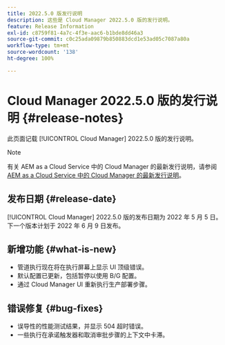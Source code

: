 ```yaml
---
title: 2022.5.0 版发行说明
description: 这些是 Cloud Manager 2022.5.0 版的发行说明。
feature: Release Information
exl-id: c8759f81-4a7c-4f3e-aac6-b1bde8dd46a3
source-git-commit: c0c25ada09879b850883dcd1e53ad05c7087a80a
workflow-type: tm+mt
source-wordcount: '138'
ht-degree: 100%

---
```


# Cloud Manager 2022.5.0 版的发行说明 {#release-notes}

此页面记载 [!UICONTROL Cloud Manager] 2022.5.0 版的发行说明。

>[!NOTE]
>
>有关 AEM as a Cloud Service 中的 Cloud Manager 的最新发行说明，请参阅 [AEM as a Cloud Service 中的 Cloud Manager 的最新发行说明](https://experienceleague.adobe.com/docs/experience-manager-cloud-service/content/implementing/using-cloud-manager/release-notes-cloud-manager/release-notes-cm-current.html)。

## 发布日期 {#release-date}

[!UICONTROL Cloud Manager] 2022.5.0 版的发布日期为 2022 年 5 月 5 日。下一个版本计划于 2022 年 6 月 9 日发布。

## 新增功能 {#what-is-new}

* 管道执行现在将在执行屏幕上显示 UI 顶级错误。
* 默认配置已更新，包括暂停以使用 B/G 配置。
* 通过 Cloud Manager UI 重新执行生产部署步骤。

## 错误修复 {#bug-fixes}

* 误导性的性能测试结果，并显示 504 超时错误。
* 一些执行在承诺触发器和取消审批步骤的上下文中卡滞。
